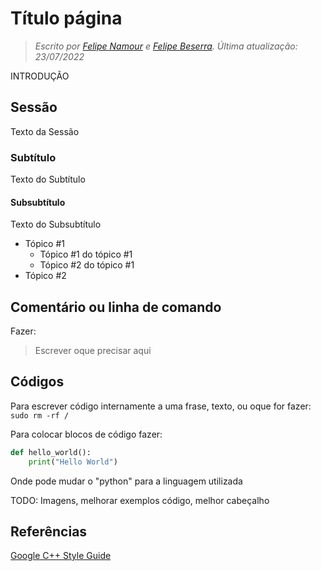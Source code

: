 # Título página
> *Escrito por [Felipe Namour](https://github.com/FeCLN) e [Felipe Beserra](https://github.com/Beserrovsky). Última atualização: 23/07/2022*

INTRODUÇÃO

## Sessão

Texto da Sessão

### Subtítulo

Texto do Subtítulo

#### Subsubtítulo

Texto do Subsubtítulo

- Tópico #1
	- Tópico #1 do tópico #1
	- Tópico #2 do tópico #1
- Tópico #2

## Comentário ou linha de comando

Fazer:

> Escrever oque precisar aqui


## Códigos

Para escrever código internamente a uma frase, texto, ou oque for fazer: `sudo rm -rf /`

Para colocar blocos de código fazer:

```python
def hello_world():
    print("Hello World")
```

Onde pode mudar o "python" para a linguagem utilizada

TODO: Imagens, melhorar exemplos código, melhor cabeçalho

## Referências

[Google C++ Style Guide](https://google.github.io/styleguide/cppguide.html#Naming)